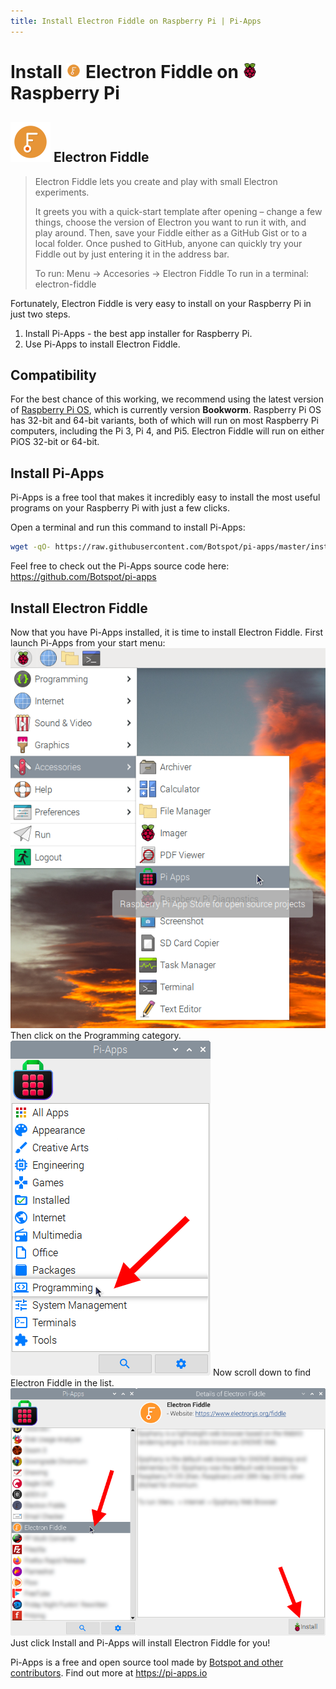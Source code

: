 ```yaml
---
title: Install Electron Fiddle on Raspberry Pi | Pi-Apps
---
```

<div class="simple-install-content content">

# Install <img src="/img/app-icons/Electron Fiddle/icon-64.png" height=24> Electron Fiddle on <img src=/img/other-icons/raspberrypi-icon.svg height=24> Raspberry Pi

## <img src="/img/app-icons/Electron Fiddle/icon-64.png"> Electron Fiddle
> Electron Fiddle lets you create and play with small Electron experiments. 
> 
> It greets you with a quick-start template after opening – change a few things, choose the version of Electron you want to run it with, and play around.
> Then, save your Fiddle either as a GitHub Gist or to a local folder.
> Once pushed to GitHub, anyone can quickly try your Fiddle out by just entering it in the address bar.
> 
> To run: Menu -> Accesories -> Electron Fiddle
> To run in a terminal: electron-fiddle

Fortunately, Electron Fiddle is very easy to install on your Raspberry Pi in just two steps.
1. Install Pi-Apps - the best app installer for Raspberry Pi.
2. Use Pi-Apps to install Electron Fiddle.
</div>
<div class="simple-install-content content">

## Compatibility
For the best chance of this working, we recommend using the latest version of [Raspberry Pi OS](https://www.raspberrypi.com/software/), which is currently version **Bookworm**.
Raspberry Pi OS has 32-bit and 64-bit variants, both of which will run on most Raspberry Pi computers, including the Pi 3, Pi 4, and Pi5.
Electron Fiddle will run on either PiOS 32-bit or 64-bit.
</div>
<div class="simple-install-content content">

## Install Pi-Apps

Pi-Apps is a free tool that makes it incredibly easy to install the most useful programs on your Raspberry Pi with just a few clicks.

Open a terminal and run this command to install Pi-Apps:
```bash
wget -qO- https://raw.githubusercontent.com/Botspot/pi-apps/master/install | bash
```
Feel free to check out the Pi-Apps source code here: https://github.com/Botspot/pi-apps
</div>
<div class="simple-install-content content">

## Install Electron Fiddle

Now that you have Pi-Apps installed, it is time to install Electron Fiddle.
First launch Pi-Apps from your start menu:
<img src="/img/start-menu.png">
Then click on the Programming category.
<img src="/img/category-selections/Programming.png">
Now scroll down to find Electron Fiddle in the list.
<img src="/img/app-icons/Electron Fiddle/app-selection.png">
Just click Install and Pi-Apps will install Electron Fiddle for you!
</div>
<div class="simple-install-content content">

Pi-Apps is a free and open source tool made by [Botspot and other contributors](/about/#contributors). Find out more at https://pi-apps.io
</div>
